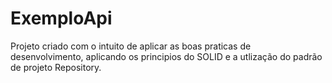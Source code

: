# ExemploApi
Projeto criado com o intuito de aplicar as boas praticas de desenvolvimento, aplicando os principios do SOLID e a utlização do padrão de projeto Repository.
